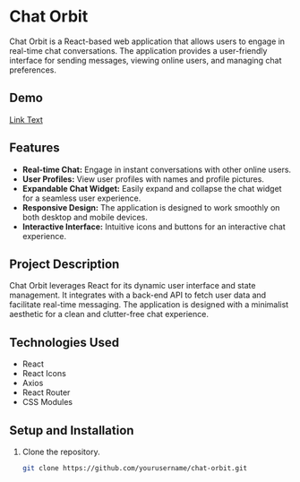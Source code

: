# Chat Orbit

Chat Orbit is a React-based web application that allows users to engage in real-time chat conversations. The application provides a user-friendly interface for sending messages, viewing online users, and managing chat preferences.

## Demo
[Link Text](https://chat-orbit-r9tz.vercel.app/)

## Features

- **Real-time Chat:** Engage in instant conversations with other online users.
- **User Profiles:** View user profiles with names and profile pictures.
- **Expandable Chat Widget:** Easily expand and collapse the chat widget for a seamless user experience.
- **Responsive Design:** The application is designed to work smoothly on both desktop and mobile devices.
- **Interactive Interface:** Intuitive icons and buttons for an interactive chat experience.

## Project Description

Chat Orbit leverages React for its dynamic user interface and state management. It integrates with a back-end API to fetch user data and facilitate real-time messaging. The application is designed with a minimalist aesthetic for a clean and clutter-free chat experience.

## Technologies Used

- React
- React Icons
- Axios
- React Router
- CSS Modules

## Setup and Installation

1. Clone the repository.
   ```bash
   git clone https://github.com/yourusername/chat-orbit.git
